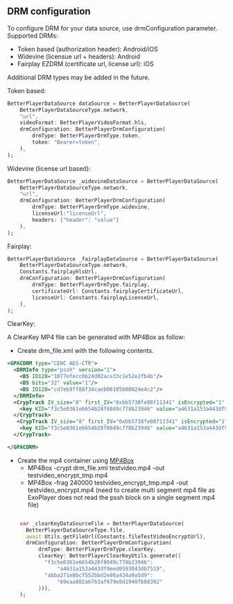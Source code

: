 ## DRM configuration
To configure DRM for your data source, use drmConfiguration parameter. 
Supported DRMs:

* Token based (authorization header): Android/iOS
* Widevine (licensue url + headers): Android
* Fairplay EZDRM (certificate url, license url): iOS

Additional DRM types may be added in the future.

Token based:
```dart
BetterPlayerDataSource dataSource = BetterPlayerDataSource(
    BetterPlayerDataSourceType.network,
    "url",
    videoFormat: BetterPlayerVideoFormat.hls,
    drmConfiguration: BetterPlayerDrmConfiguration(
        drmType: BetterPlayerDrmType.token,
        token: "Bearer=token",
    ),
);
````

Widevine (license url based):
```dart
BetterPlayerDataSource _widevineDataSource = BetterPlayerDataSource(
    BetterPlayerDataSourceType.network,
    "url",
    drmConfiguration: BetterPlayerDrmConfiguration(
        drmType: BetterPlayerDrmType.widevine,
        licenseUrl:"licenseUrl",
        headers: {"header": "value"}
    ),
);
```
Fairplay:

```dart
BetterPlayerDataSource _fairplayDataSource = BetterPlayerDataSource(
    BetterPlayerDataSourceType.network,
    Constants.fairplayHlsUrl,
    drmConfiguration: BetterPlayerDrmConfiguration(
        drmType: BetterPlayerDrmType.fairplay,
        certificateUrl: Constants.fairplayCertificateUrl,
        licenseUrl: Constants.fairplayLicenseUrl,
    ),
);
```

ClearKey:

A ClearKey MP4 file can be generated with MP4Box as follow:

- Create drm_file.xml with the following contents.
```xml
<GPACDRM type="CENC AES-CTR">
  <DRMInfo type="pssh" version="1">
    <BS ID128="1077efecc0b24d02ace33c1e52e2fb4b"/>
    <BS bits="32" value="1"/>
    <BS ID128="cd7eb9ff88f34caeb06185b00024e4c2"/>
  </DRMInfo>
  <CrypTrack IV_size="8" first_IV="0xbb5738fe08f11341" isEncrypted="1" saiSavedBox="senc" trackID="1">
    <key KID="f3c5e0361e6654b28f8049c778b23946" value="a4631a153a443df9eed0593043db7519"/>
  </CrypTrack>
   <CrypTrack IV_size="8" first_IV="0xbb5738fe08f11341" isEncrypted="1" saiSavedBox="senc" trackID="2">
    <key KID="f3c5e0361e6654b28f8049c778b23946" value="a4631a153a443df9eed0593043db7519"/>
  </CrypTrack>

</GPACDRM>


```
- Create the mp4 container using  [MP4Box](https://gpac.wp.imt.fr/)
  - MP4Box -crypt drm_file.xml  testvideo.mp4  -out testvideo_encrypt_tmp.mp4
  - MP4Box -frag 240000 testvideo_encrypt_tmp.mp4 -out testvideo_encrypt.mp4 (need to create multi segment mp4 file as ExoPlayer does not read the pssh block on a single segment mp4 file)
```dart

    var _clearKeyDataSourceFile = BetterPlayerDataSource(
      BetterPlayerDataSourceType.file,
      await Utils.getFileUrl(Constants.fileTestVideoEncryptUrl),
      drmConfiguration: BetterPlayerDrmConfiguration(
          drmType: BetterPlayerDrmType.clearKey,
          clearKey: BetterPlayerClearKeyUtils.generate({
            "f3c5e0361e6654b28f8049c778b23946":
                "a4631a153a443df9eed0593043db7519",
            "abba271e8bcf552bbd2e86a434a9a5d9":
                "69eaa802a6763af979e8d1940fb88392"
          })),
    );
